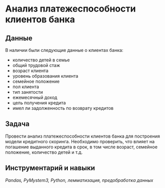 # Анализ платежеспособности клиентов банка

## Данные

В наличии были следующие данные о клиентах банка:
- количество детей в семье
- общий трудовой стаж
- возраст клиента
- уровень образования клиента
- семейное положение
- пол клиента
- тип занятости
- ежемесячный доход
- цель получения кредита
- имел ли задолженность по возврату кредитов

## Задача

Провести анализ платежеспособности клиентов банка для построения модели кредитного скоринга. Необходимо проверить, что влияет на погашение выданного кредита в срок, в том числе возраст, семейное положение, количество детей и т.д.

## Инструментарий и навыки

*Pandas, PyMystem3, Python, лемматизация, предобработка данных*
